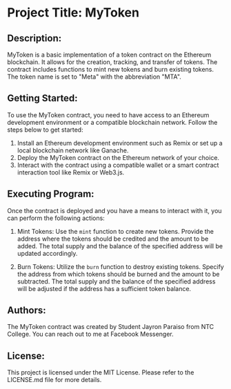 # Project Title: MyToken

## Description:
MyToken is a basic implementation of a token contract on the Ethereum blockchain. It allows for the creation, tracking, and transfer of tokens. The contract includes functions to mint new tokens and burn existing tokens. The token name is set to "Meta" with the abbreviation "MTA".

## Getting Started:
To use the MyToken contract, you need to have access to an Ethereum development environment or a compatible blockchain network. Follow the steps below to get started:

1. Install an Ethereum development environment such as Remix or set up a local blockchain network like Ganache.
2. Deploy the MyToken contract on the Ethereum network of your choice.
3. Interact with the contract using a compatible wallet or a smart contract interaction tool like Remix or Web3.js.

## Executing Program:
Once the contract is deployed and you have a means to interact with it, you can perform the following actions:

1. Mint Tokens: Use the `mint` function to create new tokens. Provide the address where the tokens should be credited and the amount to be added. The total supply and the balance of the specified address will be updated accordingly.

2. Burn Tokens: Utilize the `burn` function to destroy existing tokens. Specify the address from which tokens should be burned and the amount to be subtracted. The total supply and the balance of the specified address will be adjusted if the address has a sufficient token balance.

## Authors:
The MyToken contract was created by Student Jayron Paraiso from NTC College. You can reach out to me at Facebook Messenger.

## License:
This project is licensed under the MIT License. Please refer to the LICENSE.md file for more details.
